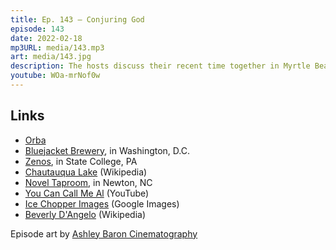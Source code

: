 ```yaml
---
title: Ep. 143 – Conjuring God
episode: 143
date: 2022-02-18
mp3URL: media/143.mp3
art: media/143.jpg
description: The hosts discuss their recent time together in Myrtle Beach, the Superbowl results, visiting Bluejacket Brewery in Washington D.C., dinner at The Roost, a full body massage, and ice fishing, and Chevy Chase "singing" You Can Call Me Al.
youtube: WOa-mrNof0w
---
```


## Links

- [Orba](https://artiphon.com/pages/orba-by-artiphon)
- [Bluejacket Brewery](https://bluejacketdc.com), in Washington, D.C.
- [Zenos](https://www.zenospub.com), in State College, PA
- [Chautauqua Lake](https://en.wikipedia.org/wiki/Chautauqua_Lake) (Wikipedia)
- [Novel Taproom](https://www.thenoveltaproom.com), in Newton, NC
- [You Can Call Me Al](https://www.youtube.com/watch?v=uq-gYOrU8bA) (YouTube)
- [Ice Chopper Images](https://www.google.com/search?q=ice%20chopper) (Google Images)
- [Beverly D'Angelo](https://en.wikipedia.org/wiki/Beverly_D%27Angelo) (Wikipedia)

Episode art by [Ashley Baron Cinematography](http://abcinema.biz)
